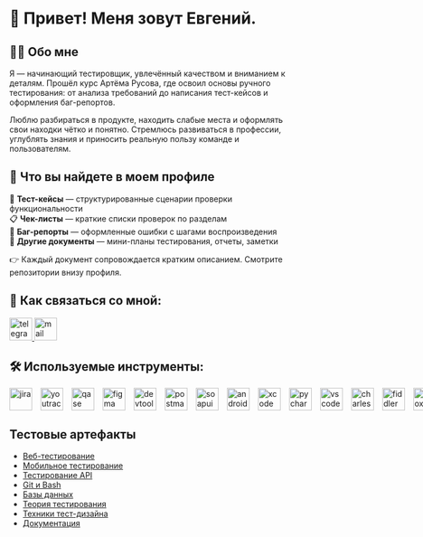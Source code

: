 # 👋 Привет! Меня зовут Евгений.


## 👨‍💻 Обо мне

Я — начинающий тестировщик, увлечённый качеством и вниманием к деталям. Прошёл курс Артёма Русова, где освоил основы ручного тестирования: от анализа требований до написания тест-кейсов и оформления баг-репортов.

Люблю разбираться в продукте, находить слабые места и оформлять свои находки чётко и понятно. Стремлюсь развиваться в профессии, углублять знания и приносить реальную пользу команде и пользователям.

## 📁 Что вы найдете в моем профиле

🧪 **Тест-кейсы** — структурированные сценарии проверки функциональности  
📋 **Чек-листы** — краткие списки проверок по разделам  
🐞 **Баг-репорты** — оформленные ошибки с шагами воспроизведения  
📄 **Другие документы** — мини-планы тестирования, отчеты, заметки

👉 Каждый документ сопровождается кратким описанием. Смотрите репозитории внизу профиля.

## 📩 Как связаться со мной: 
<div>
  <a href="https://t.me/sauronbook" target="_blank" title="Написать мне в Telegram">
  <img src="https://cdn-icons-png.flaticon.com/512/2111/2111646.png" width="40" height="40" alt="telegram" />
  </a>
  <a href="mailto:Sauronbook123@yandex.ru" target="_blank" title="Отправить мне email">
    <img src="https://www.milton.edu/wp-content/uploads/2016/06/email-icon-23.png" width="40" height="40" alt="mail" />
  </a>
</div>

## 🛠 Используемые инструменты:
  <div style="display: flex; align-items: center; gap: 15px;">
  <img src="https://cdn.jsdelivr.net/gh/devicons/devicon/icons/jira/jira-original.svg" width="40" height="40" alt="jira">
  <img src="https://upload.wikimedia.org/wikipedia/commons/thumb/8/8d/YouTrack_Icon.svg/1024px-YouTrack_Icon.svg.png?20200803082248" width="40" height="40" alt="youtrack">
  <img src="https://luna1.co/eb0187.png" width="40" height="40" alt="qase">
  <img src="https://cdn.jsdelivr.net/gh/devicons/devicon/icons/figma/figma-original.svg" width="40" height="40" alt="figma">
  <img src="https://d33wubrfki0l68.cloudfront.net/38b5c953a4667366685d55db55d057c86db1fc54/a0fdc/static/acae6b24d940347661ca901ea07f47c1/chrome-dev-logo-icon.png" width="40" height="40" alt="devtools">
  <img src="https://uxwing.com/wp-content/themes/uxwing/download/brands-and-social-media/postman-icon.png" width="40" height="40" alt="postman">
  <img src="https://static0.smartbear.co/smartbearbrand/media/images/home/soapui-icon.svg" width="40" height="40" alt="soapui">
  <img src="https://cdn.jsdelivr.net/gh/devicons/devicon/icons/androidstudio/androidstudio-original.svg" width="40" height="40" alt="android-studio">
  <img src="https://cdn.jsdelivr.net/gh/devicons/devicon/icons/xcode/xcode-original.svg" width="40" height="40" alt="xcode">
  <img src="https://www.dockhunt.com/_next/image?url=https%3A%2F%2Fdockhunt-images.nyc3.cdn.digitaloceanspaces.com%2F1dc1a1e1-5f9f-4ed8-a8d4-288c7f5cc53c&w=256&q=75" width="40" height="40" alt="pycharm">
  <img src="https://cdn.jsdelivr.net/gh/devicons/devicon/icons/vscode/vscode-original.svg" width="40" height="40" alt="vscode">
  <img src="https://user-images.githubusercontent.com/15472/41327135-e4bf090c-6eca-11e8-9b76-032e8e2b0707.png" width="40" height="40" alt="charles-proxy">
  <img src="https://www.megaleechers.com/storage/Fiddler-Everywhere-Icon.png" width="40" height="40" alt="fiddler">
  <img src="https://pbs.twimg.com/profile_images/1589614420766126080/slAIVDtr_400x400.jpg" width="40" height="40" alt="proxyman">
  <img src="https://cdn.jsdelivr.net/gh/devicons/devicon/icons/mysql/mysql-original.svg" width="40" height="40" alt="mysql">
  <img src="https://cdn.jsdelivr.net/gh/devicons/devicon/icons/mongodb/mongodb-original.svg" width="40" height="40" alt="mongodb">
   <img src="https://cdn.jsdelivr.net/gh/devicons/devicon/icons/git/git-original.svg" width="40" height="40" alt="git">
  <img src="https://upload.wikimedia.org/wikipedia/commons/thumb/4/4b/Bash_Logo_Colored.svg/1024px-Bash_Logo_Colored.svg.png?20180723054350" width="40" height="40" alt="bash">
  </div>

  ## Тестовые артефакты

- [Веб-тестирование](https://github.com/emaltzev/web)
- [Мобильное тестирование](https://github.com/emaltzev/mobile)  
- [Тестирование API](https://github.com/emaltzev/api)  
- [Git и Bash](https://github.com/emaltzev/git_bash)  
- [Базы данных](https://github.com/emaltzev/database)  
- [Теория тестирования](https://github.com/emaltzev/theory)  
- [Техники тест-дизайна](https://github.com/emaltzev/design)  
- [Документация](https://github.com/emaltzev/docs)
